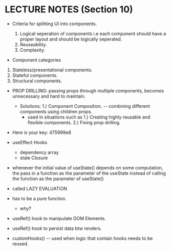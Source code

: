 # LECTURE NOTES (Section 10)

- Criteria for splitting UI into components.

  1. Logical seperation of components i.e each component should have a proper layout and should be logically seperated.
  2. Reuseability.
  3. Complexity.

- Component categories

1. Stateless/presentational components.
2. Stateful components.
3. Structural components.

- PROP DRILLING: passing props through multiple components, becomes unnecessary and hard to maintain.

  - Solutions: 1.) Component Composition. -- combining different components using children props.
    - used in situations such as 1.) Creating highly reusable and flexible components. 2.) Fixing prop drilling.

- Here is your key: 475999e8

- useEffect Hooks

  - dependency array
  - stale Closure

- whenever the initial value of useState() depends on some computation, the pass in a function as the parameter of the useState instead of calling the function as the parameter of useState()
- called LAZY EVALUATION
- has to be a pure function.

  - why?

- useRef() hook to manipulate DOM Elements.
- useRef() hook to persist data btw renders.

- customHooks() -- used when logic that contain hooks needs to be reused.
